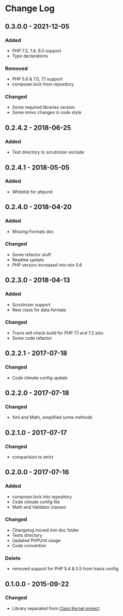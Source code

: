 # Change Log

## 0.3.0.0 - 2021-12-05
### Added
* PHP 7.3, 7.4, 8.0 support
* Type declarations
### Removed
* PHP 5.6 & 7.0, 7.1 support
* composer.lock from repository
### Changed
* Some required libraries version
* Some minor changes in code style

## 0.2.4.2 - 2018-06-25
### Added
* Test directory to scrutinizer exclude

## 0.2.4.1 - 2018-05-05
### Added
* Whitelist for phpunit

## 0.2.4.0 - 2018-04-20
### Added
* Missing Formats doc
### Changed
* Some refactor stuff
* Readme update
* PHP version increased into min 5.6

## 0.2.3.0 - 2018-04-13
### Added
* Scrutinizer support
* New class for data formats
### Changed
* Travis will check build for PHP 7.1 and 7.2 also
* Some code refactor

## 0.2.2.1 - 2017-07-18
### Changed
* Code climate config update

## 0.2.2.0 - 2017-07-18
### Changed
* Xml and Math, simplified some methods

## 0.2.1.0 - 2017-07-17
### Changed
* comparision to strict

## 0.2.0.0 - 2017-07-16
### Added
* composer.lock into repository
* Code climate config file
* Math and Validator classes

### Changed
* Changelog moved into doc folder
* Tests directory
* Updated PHPUnit usage
* Code convention

### Delete
* removed support for PHP 5.4 & 5.5 from travis config

## 0.1.0.0 - 2015-09-22
### Changed
* Library separated from [Class Kernel project](https://github.com/chajr/class-kernel)
